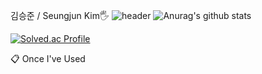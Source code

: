 
김승준 / Seungjun Kim🖐
![header](https://capsule-render.vercel.app/api?type=wave&color=auto&height=300&section=header&text=capsule%20render&fontSize=90)
![Anurag's github stats](https://github-readme-stats.vercel.app/api?username=thegr8od&show_icons=true&theme=tokyonight)

[![Solved.ac Profile](http://mazassumnida.wtf/api/v2/generate_badge?boj=zzjoon)](https://solved.ac/zzjoon/)

📋 Once I've Used

      
